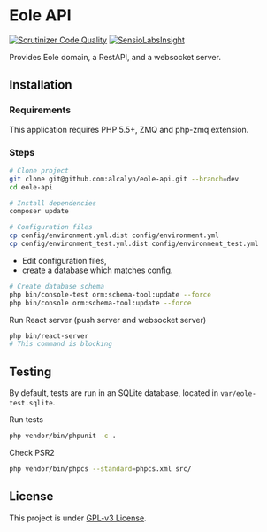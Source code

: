 # Eole API

[![Scrutinizer Code Quality](https://scrutinizer-ci.com/g/alcalyn/eole-api/badges/quality-score.png?b=dev)](https://scrutinizer-ci.com/g/alcalyn/eole-api/?branch=dev)
[![SensioLabsInsight](https://insight.sensiolabs.com/projects/8c0ab48f-4dbb-4b89-ab5d-b7acbc926e6d/mini.png)](https://insight.sensiolabs.com/projects/8c0ab48f-4dbb-4b89-ab5d-b7acbc926e6d)


Provides Eole domain, a RestAPI, and a websocket server.


## Installation

### Requirements

This application requires PHP 5.5+, ZMQ and php-zmq extension.


### Steps

``` bash
# Clone project
git clone git@github.com:alcalyn/eole-api.git --branch=dev
cd eole-api

# Install dependencies
composer update

# Configuration files
cp config/environment.yml.dist config/environment.yml
cp config/environment_test.yml.dist config/environment_test.yml
```

 - Edit configuration files,
 - create a database which matches config.

``` bash
# Create database schema
php bin/console-test orm:schema-tool:update --force
php bin/console orm:schema-tool:update --force
```

Run React server (push server and websocket server)

``` bash
php bin/react-server
# This command is blocking
```


## Testing

By default, tests are run in an SQLite database, located in `var/eole-test.sqlite`.

Run tests

``` bash
php vendor/bin/phpunit -c .
```

Check PSR2

``` bash
php vendor/bin/phpcs --standard=phpcs.xml src/
```


## License

This project is under [GPL-v3 License](LICENSE).
